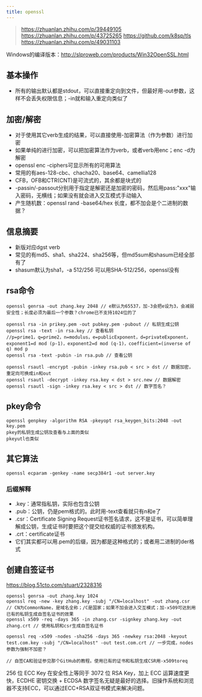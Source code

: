 ```yaml
---
title: openssl
---
```


> https://zhuanlan.zhihu.com/p/39449105
> https://zhuanlan.zhihu.com/p/43725265
> https://github.com/k8sp/tls
> https://zhuanlan.zhihu.com/p/49031103

Windows的编译版本：http://slproweb.com/products/Win32OpenSSL.html

基本操作
--------

* 所有的输出默认都是stdout，可以直接重定向到文件，但最好用-out参数，这样不会丢失权限信息；-in就和输入重定向类似了

加密/解密
---------

* 对于使用其它verb生成的结果，可以直接使用-加密算法（作为参数）进行加密
* 如果单纯的进行加密，可以把加密算法作为verb，或者verb用enc；enc -d为解密
* openssl enc -ciphers可显示所有的可用算法
* 常用的有aes-128-cbc、chacha20、base64、camellia128
* CFB，OFB和CTR(CNT)是可流式的，其余都是块式的
* -passin/-passout分别用于指定是解密还是加密的密码，然后用pass:"xxx"输入密码，无横线；如果没有就会进入交互模式手动输入
* 产生随机数：openssl rand -base64/hex 长度，都不加会是个二进制的数据？

信息摘要
--------

* 新版对应dgst verb
* 常见的有md5、sha1、sha224、sha256等，但md5sum和shasum已经全部有了
* shasum默认为sha1，-a 512/256 可以用SHA-512/256，openssl没有

rsa命令
-------

```
openssl genrsa -out zhang.key 2048 // e默认为65537，加-3会把e设为3，会减弱安全性；长度必须为最后一个参数？chrome已不支持1024位的了

openssl rsa -in prikey.pem -out pubkey.pem -pubout // 私钥生成公钥
openssl rsa -text -in rsa.key // 查看私钥
//p=prime1，q=prime2，n=modulus，e=publicExponent，d=privateExponent，exponent1=d mod (p-1)，exponent2=d mod (q-1)，coefficient=(inverse of q) mod p
openssl rsa -text -pubin -in rsa.pub // 查看公钥

openssl rsautl -encrypt -pubin -inkey rsa.pub < src > dst // 数据加密，重定向可换成in和out
openssl rsautl -decrypt -inkey rsa.key < dst > src.new // 数据解密
openssl rsautl -sign -inkey rsa.key < src > dst // 数字签名？
```

pkey命令
--------

```
openssl genpkey -algorithm RSA -pkeyopt rsa_keygen_bits:2048 -out key.pem
pkey的私钥生成公钥及查看与上面的类似
pkeyutl也类似
```

其它算法
--------

```
openssl ecparam -genkey -name secp384r1 -out server.key
```

### 后缀解释

* .key：通常指私钥，实际也包含公钥
* .pub：公钥，仍是pem格式的。此时用-text查看就只有n和e了
* .csr：Certificate Signing Request证书签名请求，这不是证书，可以简单理解成公钥，生成证书时要把这个提交给权威的证书颁发机构。
* .crt：certificate证书
* 它们其实都可以用.pem的后缀，因为都是这种格式的；或者用二进制的der格式

创建自签证书
------------

https://blog.51cto.com/stuart/2328316

```
openssl genrsa -out zhang.key 1024
openssl req -new -key zhang.key -subj "/CN=localhost" -out zhang.csr // CN为CommonName，是域名全称；/C是国家；如果不加会进入交互模式；加-x509可达到用已有的私钥生成自签名证书的效果
openssl x509 -req -days 365 -in zhang.csr -signkey zhang.key -out zhang.crt // 使用私钥和csr生成自签名证书

openssl req -x509 -nodes -sha256 -days 365 -newkey rsa:2048 -keyout test.com.key -subj "/CN=localhost" -out test.com.crt // 一步完成，nodes参数为强制不加密？

// 自签CA和验证参见那个GitHub的教程。使用已有的证书和私钥生成CSR用-x509toreq
```

256 位 ECC Key 在安全性上等同于 3072 位 RSA Key，加上 ECC 运算速度更快，ECDHE 密钥交换 + ECDSA 数字签名无疑是最好的选择。旧操作系统和浏览器不支持ECC，可以通过ECC+RSA双证书模式来解决问题。


